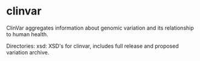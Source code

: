 # clinvar
ClinVar aggregates information about genomic variation and its relationship to human health.

Directories:
xsd: XSD's for clinvar, includes full release and proposed variation archive.

